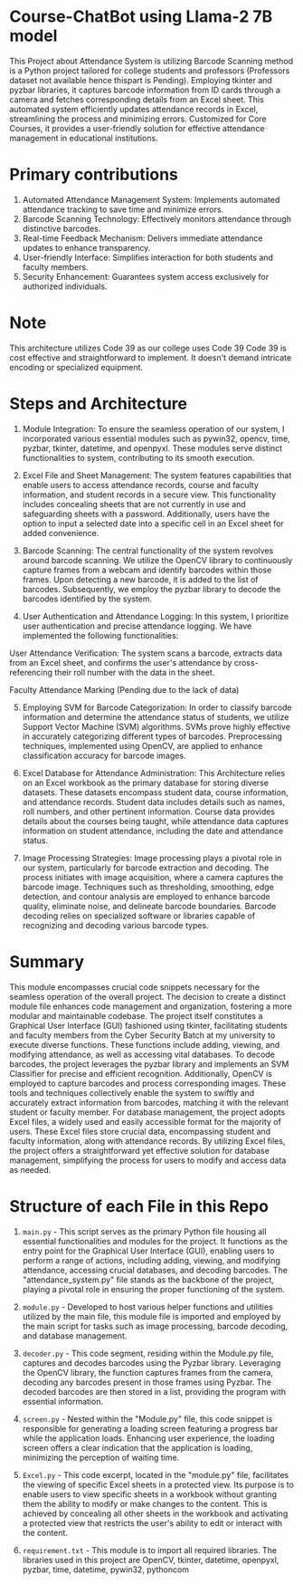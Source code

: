 # Course-ChatBot using Llama-2 7B model

This Project about Attendance System is utilizing Barcode Scanning method is a Python project tailored for college students and professors (Professors dataset not available hence thispart is Pending). Employing tkinter and pyzbar libraries, it captures barcode information from ID cards through a camera and fetches corresponding details from an Excel sheet. This automated system efficiently updates attendance records in Excel, streamlining the process and minimizing errors. Customized for Core Courses, it provides a user-friendly solution for effective attendance management in educational institutions.




#  Primary contributions
1. Automated Attendance Management System: Implements automated attendance tracking to save time and minimize errors.
2. Barcode Scanning Technology: Effectively monitors attendance through distinctive barcodes.
3. Real-time Feedback Mechanism: Delivers immediate attendance updates to enhance transparency.
4. User-friendly Interface: Simplifies interaction for both students and faculty members.
5. Security Enhancement: Guarantees system access exclusively for authorized individuals.

# Note
This architecture utilizes Code 39 as our college uses Code 39 Code 39 is cost effective and straightforward to implement. It doesn't  demand intricate encoding or specialized equipment.

# Steps and Architecture
1. Module Integration: To ensure the seamless operation of our system, I incorporated various essential modules such as pywin32, opencv, time, pyzbar, tkinter, datetime, and openpyxl. These modules serve distinct functionalities to system, contributing to its smooth execution.

2. Excel File and Sheet Management: The system features capabilities that enable users to access attendance records, course and faculty information, and student records in a secure view. This functionality includes concealing sheets that are not currently in use and safeguarding sheets with a password. Additionally, users have the option to input a selected date into a specific cell in an Excel sheet for added convenience.

3. Barcode Scanning: The central functionality of the system revolves around barcode scanning. We utilize the OpenCV library to continuously capture frames from a webcam and identify barcodes within those frames. Upon detecting a new barcode, it is added to the list of barcodes. Subsequently, we employ the pyzbar library to decode the barcodes identified by the system.

4. User Authentication and Attendance Logging: In this system, I prioritize user authentication and precise attendance logging. We have implemented the following functionalities:

User Attendance Verification: The system scans a barcode, extracts data from an Excel sheet, and confirms the user's attendance by cross-referencing their roll number with the data in the sheet.

Faculty Attendance Marking (Pending due to the lack of data)

5. Employing SVM for Barcode Categorization: In order to classify barcode information and determine the attendance status of students, we utilize Support Vector Machine (SVM) algorithms. SVMs prove highly effective in accurately categorizing different types of barcodes. Preprocessing techniques, implemented using OpenCV, are applied to enhance classification accuracy for barcode images.

6. Excel Database for Attendance Administration: This Architecture relies on an Excel workbook as the primary database for storing diverse datasets. These datasets encompass student data, course information, and attendance records. Student data includes details such as names, roll numbers, and other pertinent information. Course data provides details about the courses being taught, while attendance data captures information on student attendance, including the date and attendance status.

7. Image Processing Strategies: Image processing plays a pivotal role in our system, particularly for barcode extraction and decoding. The process initiates with image acquisition, where a camera captures the barcode image. Techniques such as thresholding, smoothing, edge detection, and contour analysis are employed to enhance barcode quality, eliminate noise, and delineate barcode boundaries. Barcode decoding relies on specialized software or libraries capable of recognizing and decoding various barcode types.

# Summary
This module encompasses crucial code snippets necessary for the seamless operation of the overall project. The decision to create a distinct module file enhances code management and organization, fostering a more modular and maintainable codebase. The project itself constitutes a Graphical User Interface (GUI) fashioned using tkinter, facilitating students and faculty members from the Cyber Security Batch at my university to execute diverse functions. These functions include adding, viewing, and modifying attendance, as well as accessing vital databases. To decode barcodes, the project leverages the pyzbar library and implements an SVM Classifier for precise and efficient recognition. Additionally, OpenCV is employed to capture barcodes and process corresponding images. These tools and techniques collectively enable the system to swiftly and accurately extract information from barcodes, matching it with the relevant student or faculty member. For database management, the project adopts Excel files, a widely used and easily accessible format for the majority of users. These Excel files store crucial data, encompassing student and faculty information, along with attendance records. By utilizing Excel files, the project offers a straightforward yet effective solution for database management, simplifying the process for users to modify and access data as needed.

# Structure of each File in this Repo

1. `main.py` - This script serves as the primary Python file housing all essential functionalities and modules for the project. It functions as the entry point for the Graphical User Interface (GUI), enabling users to perform a range of actions, including adding, viewing, and modifying attendance, accessing crucial databases, and decoding barcodes. The "attendance_system.py" file stands as the backbone of the project, playing a pivotal role in ensuring the proper functioning of the system.

2. `module.py` - Developed to host various helper functions and utilities utilized by the main file, this module file is imported and employed by the main script for tasks such as image processing, barcode decoding, and database management.

3. `decoder.py` - This code segment, residing within the Module.py file, captures and decodes barcodes using the Pyzbar library. Leveraging the OpenCV library, the function captures frames from the camera, decoding any barcodes present in those frames using Pyzbar. The decoded barcodes are then stored in a list, providing the program with essential information.

4. `screen.py` - Nested within the "Module.py" file, this code snippet is responsible for generating a loading screen featuring a progress bar while the application loads. Enhancing user experience, the loading screen offers a clear indication that the application is loading, minimizing the perception of waiting time.

5. `Excel.py` - This code excerpt, located in the "module.py" file, facilitates the viewing of specific Excel sheets in a protected view. Its purpose is to enable users to view specific sheets in a workbook without granting them the ability to modify or make changes to the content. This is achieved by concealing all other sheets in the workbook and activating a protected view that restricts the user's ability to edit or interact with the content.

6. `requirement.txt` - This module is to import all required libraries. The libraries used in this project are OpenCV, tkinter, datetime, openpyxl, pyzbar, time, datetime, pywin32, pythoncom
